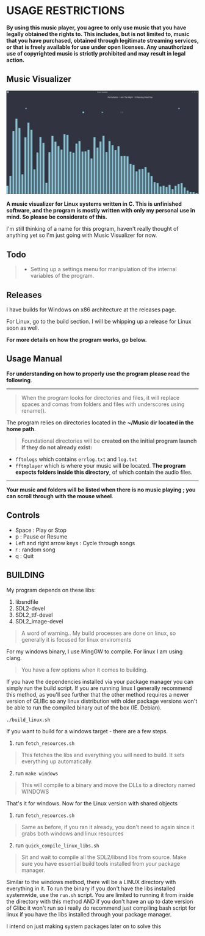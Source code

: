 
# USAGE RESTRICTIONS
 
**By using this music player, you agree to only use music that you have legally obtained the rights to. This includes, but is not limited to, music that you have purchased, obtained through legitimate streaming services, or that is freely available for use under open licenses. Any unauthorized use of copyrighted music is strictly prohibited and may result in legal action.**

## Music Visualizer
![Image](example/example.png)

**A music visualizer for Linux systems written in C. This is unfinished software, and the program is mostly written with only my personal use in mind. So please be considerate of this.**

I'm still thinking of a name for this program, haven't really thought of anything yet so I'm just going with Music Visualizer for now. 

## Todo
> - Setting up a settings menu for manipulation of the internal variables of the program.

## Releases
I have builds for Windows on x86 architecture at the releases page.

For Linux, go to the build section. I will be whipping up a release for Linux soon as well.


**For more details on how the program works, go below.**

## Usage Manual
**For understanding on how to properly use the program please read the following**.

---
> When the program looks for directories and files, it will replace spaces and comas from folders and files with underscores using rename().
 
The program relies on directories located in the **~/Music dir located in the home path**.

> Foundational directories will be **created on the initial program launch if they do not already exist:**
- ```fftmlogs``` which contains ```errlog.txt``` and ```log.txt```
- ```fftmplayer``` which is where your music will be located. **The program expects folders inside this directory**, of which contain the audio files.
---

**Your music and folders will be listed when there is no music playing ; you can scroll through with the mouse wheel**. 

## Controls
- Space : Play or Stop
- p : Pause or Resume
- Left and right arrow keys : Cycle through songs
- r : random song
- q : Quit

## BUILDING

My program depends on these libs:

1. libsndfile
2. SDL2-devel
3. SDL2_ttf-devel
4. SDL2_image-devel


> A word of warning..
My build processes are done on linux, so generally it is focused for linux enviroments

For my windows binary, I use MingGW to compile.
For linux I am using clang.

> You have a few options when it comes to building.

If you have the dependencies installed via your package manager you can simply run the build script. If you are running linux I generally recommend this method, as you'll see further that the other method requires a newer version of GLIBc so any linux distribution with older package versions won't be able to run the compiled binary out of the box (IE. Debian).

```./build_linux.sh```

If you want to build for a windows target - there are a few steps.

1. run ```fetch_resources.sh```
> This fetches the libs and everything you will need to build. It sets everything up automatically.
2. run ```make windows```
> This will compile to a binary and move the DLLs to a directory named WINDOWS

That's it for windows. 
Now for the Linux version with shared objects

1. run ```fetch_resources.sh```
> Same as before, if you ran it already, you don't need to again since it grabs both windows and linux resources
2. run ```quick_compile_linux_libs.sh```
> Sit and wait to compile all the SDL2/libsnd libs from source. Make sure you have essential build tools installed from your package manager.

Similar to the windows method, there will be a LINUX directory with everything in it. To run the binary if you don't have the libs installed systemwide, use the ```run.sh``` script. You are limited to running it from inside the directory with this method AND if you don't have an up to date version of Glibc it won't run so i really do recommend just compiling bash script for linux if you have the libs installed through your package manager.

I intend on just making system packages later on to solve this
















